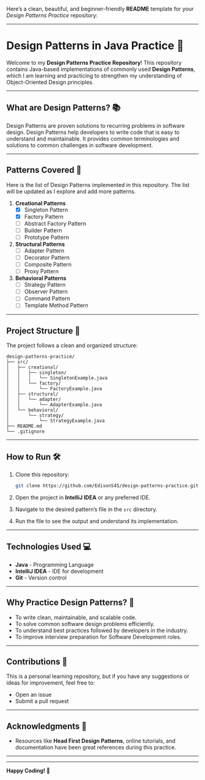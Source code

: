 Here’s a clean, beautiful, and beginner-friendly **README** template for your *Design Patterns Practice* repository:

---

# **Design Patterns in Java Practice** 🚀

Welcome to my **Design Patterns Practice Repository**! This repository contains Java-based implementations of commonly used **Design Patterns**, which I am learning and practicing to strengthen my understanding of Object-Oriented Design principles.

---

## **What are Design Patterns?** 📚

Design Patterns are proven solutions to recurring problems in software design. Design Patterns help developers to write code that is easy to understand and maintainable. It provides common terminologies and solutions to common challenges in software development.

---

## **Patterns Covered** 🌟

Here is the list of Design Patterns implemented in this repository. The list will be updated as I explore and add more patterns.

1. **Creational Patterns**
    - [x] Singleton Pattern
    - [x] Factory Pattern
    - [ ] Abstract Factory Pattern
    - [ ] Builder Pattern
    - [ ] Prototype Pattern

2. **Structural Patterns**
    - [ ] Adapter Pattern
    - [ ] Decorator Pattern
    - [ ] Composite Pattern
    - [ ] Proxy Pattern

3. **Behavioral Patterns**
    - [ ] Strategy Pattern
    - [ ] Observer Pattern
    - [ ] Command Pattern
    - [ ] Template Method Pattern

---

## **Project Structure** 📁

The project follows a clean and organized structure:

```
design-patterns-practice/
├── src/
│   ├── creational/
│   │   ├── singleton/
│   │   │   └── SingletonExample.java
│   │   └── factory/
│   │       └── FactoryExample.java
│   ├── structural/
│   │   └── adapter/
│   │       └── AdapterExample.java
│   └── behavioral/
│       └── strategy/
│           └── StrategyExample.java
├── README.md
└── .gitignore
```

---

## **How to Run** 🛠️

1. Clone this repository:
   ```bash
   git clone https://github.com/EdisonS45/design-patterns-practice.git
   ```

2. Open the project in **IntelliJ IDEA** or any preferred IDE.

3. Navigate to the desired pattern’s file in the `src` directory.

4. Run the file to see the output and understand its implementation.

---

## **Technologies Used** 💻
- **Java** - Programming Language
- **IntelliJ IDEA** - IDE for development
- **Git** - Version control

---

## **Why Practice Design Patterns?** 🎯

- To write clean, maintainable, and scalable code.
- To solve common software design problems efficiently.
- To understand best practices followed by developers in the industry.
- To improve interview preparation for Software Development roles.

---

## **Contributions** 🤝

This is a personal learning repository, but if you have any suggestions or ideas for improvement, feel free to:
- Open an issue
- Submit a pull request

---

## **Acknowledgments** 🙌

- Resources like **Head First Design Patterns**, online tutorials, and documentation have been great references during this practice.

---


---

**Happy Coding! 🎉**